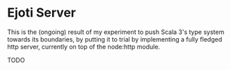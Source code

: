 # Ejoti Server

This is the (ongoing) result of my experiment to push Scala 3's type system towards its boundaries, by putting it to trial by implementing a fully fledged http server, currently on top of the node:http module.

TODO
